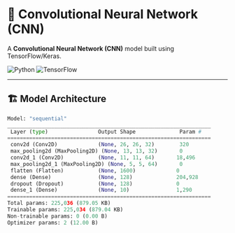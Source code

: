 # 🚀 Convolutional Neural Network (CNN)

A **Convolutional Neural Network (CNN)** model built using TensorFlow/Keras.

![Python](https://img.shields.io/badge/Python-3.8%2B-blue.svg?style=flat-square&logo=python)
![TensorFlow](https://img.shields.io/badge/TensorFlow-2.x-orange?style=flat-square&logo=tensorflow)

---

## 🏗 Model Architecture

```python
Model: "sequential"
_________________________________________________________________
 Layer (type)                Output Shape              Param #   
=================================================================
 conv2d (Conv2D)             (None, 26, 26, 32)        320       
 max_pooling2d (MaxPooling2D) (None, 13, 13, 32)       0         
 conv2d_1 (Conv2D)           (None, 11, 11, 64)       18,496    
 max_pooling2d_1 (MaxPooling2D) (None, 5, 5, 64)       0         
 flatten (Flatten)           (None, 1600)             0         
 dense (Dense)               (None, 128)              204,928   
 dropout (Dropout)           (None, 128)              0         
 dense_1 (Dense)             (None, 10)               1,290     
=================================================================
Total params: 225,036 (879.05 KB)
Trainable params: 225,034 (879.04 KB)
Non-trainable params: 0 (0.00 B)
Optimizer params: 2 (12.00 B)
